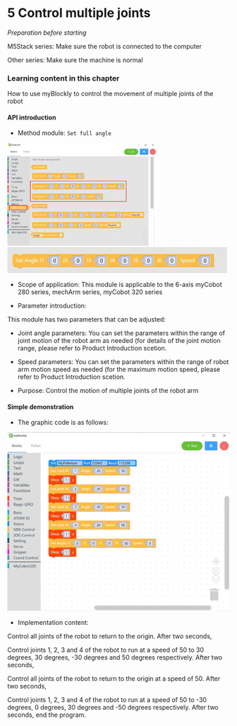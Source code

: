 # 5 Control multiple joints

<i>Preparation before starting</i>

M5Stack series: Make sure the robot is connected to the computer

Other series: Make sure the machine is normal

### Learning content in this chapter

How to use myBlockly to control the movement of multiple joints of the robot

#### API introduction

* Method module: `Set full angle`

<img src="../../../../resource\3-FunctionsAndApplications\6.developmentGuide\myBlocklyAndUlFlow\doublearm/set angle API 1.jpg" style="zoom: 33%;" />

<img src="../../../../resource\3-FunctionsAndApplications\6.developmentGuide\myBlocklyAndUlFlow\doublearm/set angle six.jpg" style="zoom: 50%;" />

* Scope of application: This module is applicable to the 6-axis myCobot 280 series, mechArm series, myCobot 320 series

* Parameter introduction:

This module has two parameters that can be adjusted:

* Joint angle parameters: You can set the parameters within the range of joint motion of the robot arm as needed (for details of the joint motion range, please refer to Product Introduction scetion.

* Speed parameters: You can set the parameters within the range of robot arm motion speed as needed (for the maximum motion speed, please refer to Product Introduction scetion.

* Purpose: Control the motion of multiple joints of the robot arm

#### Simple demonstration

* The graphic code is as follows:

<img src="../../../../resource\3-FunctionsAndApplications\6.developmentGuide\myBlocklyAndUlFlow\doublearm/multi-joint demo.jpg" style="zoom: 50%;" />

* Implementation content:

Control all joints of the robot to return to the origin. After two seconds,

Control joints 1, 2, 3 and 4 of the robot to run at a speed of 50 to 30 degrees, 30 degrees, -30 degrees and 50 degrees respectively. After two seconds,

Control all joints of the robot to return to the origin at a speed of 50. After two seconds,

Control joints 1, 2, 3 and 4 of the robot to run at a speed of 50 to -30 degrees, 0 degrees, 30 degrees and -50 degrees respectively. After two seconds, end the program.
